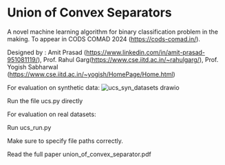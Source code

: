 # Union of Convex Separators
A novel machine learning algorithm for binary classification problem in the making. To appear in CODS COMAD 2024 (https://cods-comad.in/).

Designed by : Amit Prasad (https://www.linkedin.com/in/amit-prasad-951081119/), Prof. Rahul Garg(https://www.cse.iitd.ac.in/~rahulgarg/), Prof. Yogish Sabharwal (https://www.cse.iitd.ac.in/~yogish/HomePage/Home.html)

For evaluation on synthetic data:
![ucs_syn_datasets drawio](https://github.com/Amit-Prasad/union_of_convex_separators/assets/22973646/932bb547-6ac2-4685-ad48-53aa999d10c2)


Run the file ucs.py directly

For evaluation on real datasets:

Run ucs_run.py

Make sure to specify file paths correctly.

Read the full paper union_of_convex_separator.pdf
